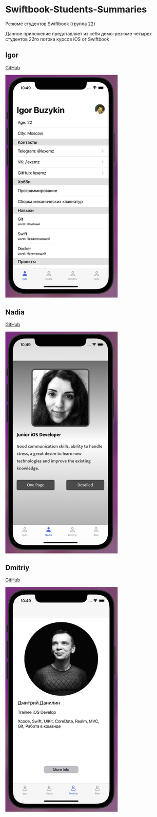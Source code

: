 # Swiftbook-Students-Summaries
Резюме студентов Swiftbook (группа 22)

Данное приложение представляет из себя демо-резюме четырех студентов 22го потока курсов iOS от Swiftbook

## Igor
[GitHub](https://github.com/lexemz)

<img src="doc/img/igor_screen.jpg" alt="igor_screen.jpg" width="350"/> 

## Nadia
[GitHub](https://github.com/NadzeyaShpakouskaya)

<img src="doc/img/nadia_screen.jpg" alt="nadia_screen.jpg" width="350"/> 

## Dmitriy
[GitHub](https://github.com/ZyFun)

<img src="doc/img/dmitriy_screen.jpg" alt="dmitriy_screen.jpg" width="350"/> 